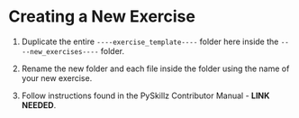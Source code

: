 # Creating a New Exercise

1. Duplicate the entire `----exercise_template----` folder here inside the `----new_exercises----` folder.

2. Rename the new folder and each file inside the folder using the name of your new exercise.

3. Follow instructions found in the PySkillz Contributor Manual - __LINK NEEDED__.